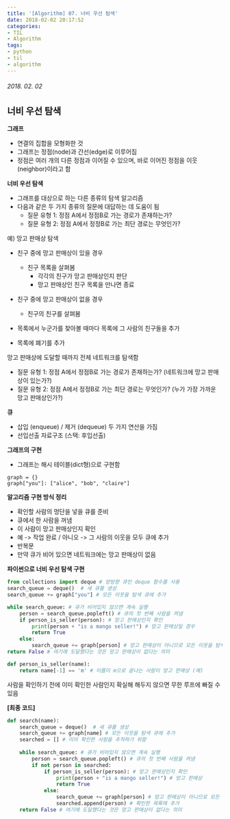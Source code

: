 ```yaml
---
title: '[Algorithm] 07. 너비 우선 탐색'
date: 2018-02-02 20:17:52
categories:
- TIL
- Algorithm
tags:
- python
- til
- algorithm
---
```


###### 2018. 02. 02

## 너비 우선 탐색

**그래프**

- 연결의 집합을 모형화한 것
- 그래프는 정점(node)과 간선(edge)로 이루어짐
- 정점은 여러 개의 다른 정점과 이어질 수 있으며, 바로 이어진 정점을 이웃(neighbor)이라고 함

**너비 우선 탐색**

- 그래프를 대상으로 하는 다른 종류의 탐색 알고리즘
- 다음과 같은 두 가지 종류의 질문에 대답하는 데 도움이 됨
    - 질문 유형 1: 정점 A에서 정점B로 가는 경로가 존재하는가?
    - 질문 유형 2: 정점 A에서 정정B로 가는 최단 경로는 무엇인가?

예) 망고 판매상 탐색
- 친구 중에 망고 판매상이 있을 경우
  - 친구 목록을 살펴봄
    - 각각의 친구가 망고 판매상인지 판단
    - 망고 판매상인 친구 목록을 만나면 종료
- 친구 중에 망고 판매상이 없을 경우

  - 친구의 친구를 살펴봄


- 목록에서 누군가를 찾아볼 때마다 목록에 그 사람의 친구들을 추가
- 목록에 폐기를 추가

망고 판매상에 도달할 때까지 전체 네트워크를 탐색함
- 질문 유형 1: 정점 A에서 정점B로 가는 경로가 존재하는가? (네트워크에 망고 판매상이 있는가?)
- 질문 유형 2: 정점 A에서 정정B로 가는 최단 경로는 무엇인가? (누가 가장 가까운 망고 판매상인가?)

**큐**

- 삽입 (enqueue) / 제거 (dequeue) 두 가지 연산을 가짐
- 선입선출 자료구조 (스택: 후입선출)

**그래프의 구현**

- 그래프는 해시 테이블(dict형)으로 구현함

```pytohn
graph = {}
graph["you"]: ["alice", "bob", "claire"]
```

**알고리즘 구현 방식 정리**

- 확인할 사람의 멍단을 넣을 큐를 준비
- 큐에서 한 사람을 꺼냄
- 이 사람이 망고 판매상인지 확인
- 예 -> 작업 완료 / 아니오 -> 그 사람의 이웃을 모두 큐에 추가
- 반복문
- 만약 큐가 비어 있으면 네트워크에는 망고 판매상이 없음

**파이썬으로 너비 우선 탐색 구현**

```python
from collections import deque # 양방향 큐인 deque 함수를 사용
search_queue = deque()  # 새 큐를 생성
search_queue += graph["you"] # 모든 이웃을 탐색 큐에 추가

while search_queue: # 큐가 비어있지 않으면 계속 실행
    person = search_queue.popleft() # 큐의 첫 번째 사람을 꺼냄
    if person_is_seller(person): # 망고 판매상인지 확인
        print(person + "is a mango seller!") # 망고 판매상일 경우
        return True
    else: 
        search_queue += graph[person] # 망고 판매상이 아니므로 모든 이웃을 탐색 목록에 추가
return False # 여기에 도달했다는 것은 망고 판매상이 없다는 의미
```

```python
def person_is_seller(name):
    return name[-1] == 'm' # 이름이 m으로 끝나는 사람이 망고 판매상 (예)
```

사람을 확인하기 전에 이미 확인한 사람인지 확실해 해두지 않으면 무한 루프에 빠질 수 있음

**[최종 코드]**

```python
def search(name):
    search_queue = deque()  # 새 큐를 생성
    search_queue += graph[name] # 모든 이웃을 탐색 큐에 추가
    searched = [] # 이미 확인한 사람을 추적하기 위함
    
    while search_queue: # 큐가 비어있지 않으면 계속 실행
        person = search_queue.popleft() # 큐의 첫 번째 사람을 꺼냄
        if not person in searched:
            if person_is_seller(person): # 망고 판매상인지 확인
                print(person + "is a mango seller!") # 망고 판매상
                return True
            else: 
                search_queue += graph[person] # 망고 판매상이 아니므로 모든 이웃을 탐색 목록에 추가
                searched.append(person) # 확인한 목록에 추가
    return False # 여기에 도달했다는 것은 망고 판매상이 없다는 의미
```

